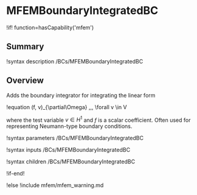 # MFEMBoundaryIntegratedBC

!if! function=hasCapability('mfem')

## Summary

!syntax description /BCs/MFEMBoundaryIntegratedBC

## Overview

Adds the boundary integrator for integrating the linear form

!equation
(f, v)_{\partial\Omega} \,\,\, \forall v \in V

where the test variable $v \in H^1$ and $f$ is a scalar coefficient. Often used for representing
Neumann-type boundary conditions.

!syntax parameters /BCs/MFEMBoundaryIntegratedBC

!syntax inputs /BCs/MFEMBoundaryIntegratedBC

!syntax children /BCs/MFEMBoundaryIntegratedBC

!if-end!

!else
!include mfem/mfem_warning.md
